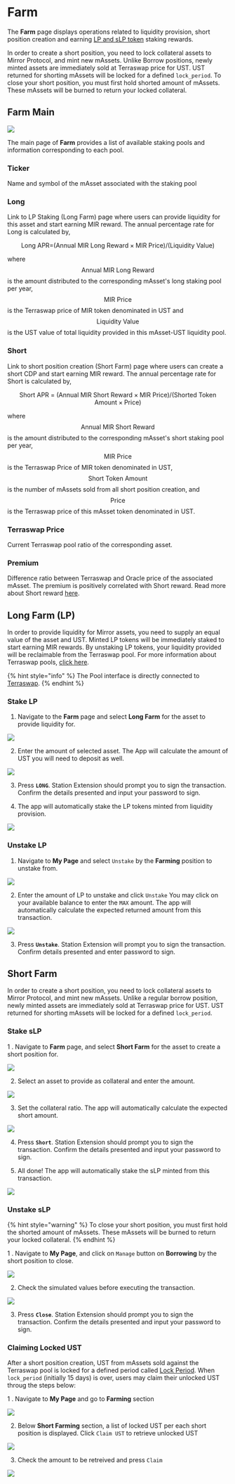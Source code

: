 # Farm

The **Farm** page displays operations related to liquidity provision, short position creation and earning [LP and sLP token](../../protocol/staking-tokens-lp-and-slp.md) staking rewards. 

In order to create a short position, you need to lock collateral assets to Mirror Protocol, and mint new mAssets. Unlike Borrow positions, newly minted assets are immediately sold at Terraswap price for UST. UST returned for shorting mAssets will be locked for a defined `lock_period`. To close your short position, you must first hold shorted amount of mAssets. These mAssets will be burned to return your locked collateral.

## Farm Main

![](../../.gitbook/assets/image%20%28187%29.png)

The main page of **Farm** provides a list of available staking pools and information corresponding to each pool. 

### **Ticker** 

Name and symbol of the mAsset associated with the staking pool

### **Long**

Link to LP Staking \(Long Farm\) page where users can provide liquidity for this asset and start earning MIR reward. The annual percentage rate for Long is calculated by,

$$\text{Long APR=}\text{(Annual MIR Long Reward} \times \text{MIR Price)}/\text{(Liquidity Value)}$$

where $$\text{Annual MIR Long Reward}$$ is the amount distributed to the corresponding mAsset's  long staking pool per year, $$\text{MIR Price}$$ is the Terraswap price of MIR token denominated in UST and $$\text{Liquidity Value}$$ is the UST value of total liquidity provided in this mAsset-UST liquidity pool. 

### **Short**

Link to short position creation \(Short Farm\) page where users can create a short CDP and start earning MIR reward. The annual percentage rate for Short is calculated by,

$$\text{Short APR = (Annual MIR Short Reward}\times\text{MIR Price)}/\text{(Shorted Token Amount}\times\text{Price)}$$

where $$\text{Annual MIR Short Reward}$$ is the amount distributed to the corresponding mAsset's short staking pool per year, $$\text{MIR Price}$$ is the Terraswap Price of MIR token denominated in UST, $$\text{Short Token Amount}$$ is the number of mAssets sold from all short position creation, and $$\text{Price}$$ is the Terraswap price of this mAsset token denominated in UST. 

### **Terraswap Price**

Current Terraswap pool ratio of the corresponding asset. 

### **Premium**

Difference ratio between Terraswap and Oracle price of the associated mAsset. The premium is positively correlated with Short reward. Read more about Short reward [here](../../protocol/staking-tokens-lp-and-slp.md#staking-rewards).

## Long Farm \(LP\)

In order to provide liquidity for Mirror assets, you need to supply an equal value of the asset and UST. Minted LP tokens will be immediately staked to start earning MIR rewards. By unstaking LP tokens, your liquidity provided will be reclaimable from the Terraswap pool. For more information about Terraswap pools, [click here](../../protocol/terraswap.md).

{% hint style="info" %}
The Pool interface is directly connected to [Terraswap](https://terraswap.io/).
{% endhint %}

### Stake LP

1. Navigate to the **Farm** page and select **Long Farm** for the asset to provide liquidity for.

![](../../.gitbook/assets/image%20%28166%29.png)

2. Enter the amount of selected asset. The App will calculate the amount of UST you will need to deposit as well.

![](../../.gitbook/assets/image%20%28200%29.png)

3. Press **`LONG`**. Station Extension should prompt you to sign the transaction. Confirm the details presented and input your password to sign.

4. The app will automatically stake the LP tokens minted from liquidity provision. 

![](../../.gitbook/assets/image%20%28142%29.png)

### Unstake LP

1. Navigate to **My Page** and select `Unstake` by the **Farming** position to unstake from.

![](../../.gitbook/assets/image%20%28146%29.png)

2. Enter the amount of LP to unstake and click `Unstake` You may click on your available balance to enter the `MAX` amount. The app will automatically calculate the expected returned amount from this transaction. 

![](../../.gitbook/assets/image%20%28133%29.png)

3. Press **`Unstake`**. Station Extension will prompt you to sign the transaction. Confirm details presented and enter password to sign. 

## Short Farm

In order to create a short position, you need to lock collateral assets to Mirror Protocol, and mint new mAssets. Unlike a regular borrow position, newly minted assets are immediately sold at Terraswap price for UST. UST returned for shorting mAssets will be locked for a defined `lock_period`. 

### Stake sLP

1 . Navigate to **Farm** page, and select **Short Farm** for the asset to create a short position for.

![](../../.gitbook/assets/image%20%28140%29.png)

2. Select an asset to provide as collateral and enter the amount.

![](../../.gitbook/assets/image%20%28161%29.png)

3. Set the collateral ratio. The app will automatically calculate the expected short amount. 

![](../../.gitbook/assets/image%20%28209%29.png)

4. Press **`Short`**. Station Extension should prompt you to sign the transaction. Confirm the details presented and input your password to sign.

5. All done! The app will automatically stake the sLP minted from this transaction. 

![](../../.gitbook/assets/image%20%28180%29.png)

### Unstake sLP

{% hint style="warning" %}
To close your short position, you must first hold the shorted amount of mAssets. These mAssets will be burned to return your locked collateral.
{% endhint %}

1 . Navigate to **My Page**, and click on `Manage` button on **Borrowing** by the short position to close.

![](../../.gitbook/assets/image%20%28136%29.png)

2. Check the simulated values before executing the transaction.

![](../../.gitbook/assets/image%20%28184%29.png)

3. Press **`Close`**. Station Extension should prompt you to sign the transaction. Confirm the details presented and input your password to sign.

### Claiming Locked UST

After a short position creation, UST from mAssets sold against the Terraswap pool is locked for a defined period called [Lock Period](../../protocol/staking-tokens-lp-and-slp.md#lock-period). When `lock_period` \(initially 15 days\) is over, users may claim their unlocked UST throug the steps below: 

1 . Navigate to **My Page** and go to **Farming** section

![](../../.gitbook/assets/image%20%28197%29.png)

2. Below **Short Farming** section, a list of locked UST per each short position is displayed. Click `Claim UST` to retrieve unlocked UST

![](../../.gitbook/assets/image%20%28201%29.png)

3. Check the amount to be retreived and press `Claim` 

![](../../.gitbook/assets/image%20%28157%29.png)

